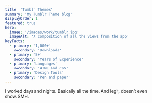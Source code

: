 ```yaml
---
title: 'Tumblr Themes'
summary: 'My Tumblr Theme blog'
displayOrder: 1
featured: true
hero:
  image: '/images/work/tumblr.jpg'
  imageAlt: 'A composition of all the views from the app'
keyFacts:
  - primary: '1,000+'
    secondary: 'Downloads'
  - primary: '5+'
    secondary: 'Years of Experience'
  - primary: 'Languages'
    secondary: 'HTML and CSS'
  - primary: 'Design Tools'
    secondary: 'Pen and paper'
---
```

I worked days and nights. Basically all the time. And legit, doesn't even show. SMH.